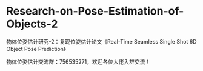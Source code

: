 # Research-on-Pose-Estimation-of-Objects-2
物体位姿估计研究-2：复现位姿估计论文《Real-Time Seamless Single Shot 6D Object Pose Prediction》

物体位姿估计交流群：756535271，欢迎各位大佬入群交流！

